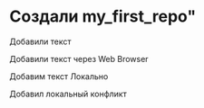 # Создали my_first_repo" 

Добавили текст

Добавили текст через Web Browser

Добавим текст Локально

Добавил локальный конфликт

